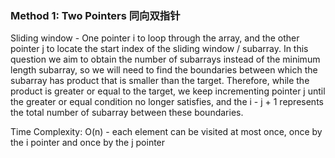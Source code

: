 ### Method 1: Two Pointers 同向双指针
Sliding window - One pointer i to loop through the array, and the other pointer j to locate the start index of the sliding window / subarray. In this question we aim to obtain the number of subarrays instead of the minimum length subarray, so we will need to find the boundaries between which the subarray has product that is smaller than the target. Therefore, while the product is greater or equal to the target, we keep incrementing pointer j until the greater or equal condition no longer satisfies, and the i - j + 1 represents the total number of subarray between these boundaries.

Time Complexity: O(n) - each element can be visited at most once, once by the i pointer and once by the j pointer
